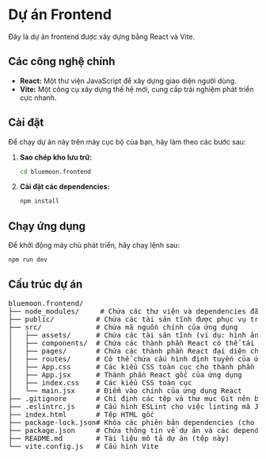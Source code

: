 # Dự án Frontend

Đây là dự án frontend được xây dựng bằng React và Vite.

## Các công nghệ chính

* **React:** Một thư viện JavaScript để xây dựng giao diện người dùng.
* **Vite:** Một công cụ xây dựng thế hệ mới, cung cấp trải nghiệm phát triển cực nhanh.

## Cài đặt

Để chạy dự án này trên máy cục bộ của bạn, hãy làm theo các bước sau:

1.  **Sao chép kho lưu trữ:**
    ```bash
    cd bluemoon.frontend
    ```

2.  **Cài đặt các dependencies:**
    ```bash
    npm install
    ```

## Chạy ứng dụng

Để khởi động máy chủ phát triển, hãy chạy lệnh sau:

```bash
npm run dev
```

## Cấu trúc dự án
<pre lang="markdown">
bluemoon.frontend/
├── node_modules/     # Chứa các thư viện và dependencies đã cài đặt
├── public/          # Chứa các tài sản tĩnh được phục vụ trực tiếp (ví dụ: robots.txt, favicon.ico)
├── src/             # Chứa mã nguồn chính của ứng dụng
│   ├── assets/      # Chứa các tài sản tĩnh (ví dụ: hình ảnh, phông chữ) được Vite xử lý
│   ├── components/  # Chứa các thành phần React có thể tái sử dụng
│   ├── pages/       # Chứa các thành phần React đại diện cho các trang của ứng dụng
│   ├── routes/      # Có thể chứa cấu hình định tuyến của ứng dụng
│   ├── App.css      # Các kiểu CSS toàn cục cho thành phần App
│   ├── App.jsx      # Thành phần React gốc của ứng dụng
│   ├── index.css    # Các kiểu CSS toàn cục
│   └── main.jsx     # Điểm vào chính của ứng dụng React
├── .gitignore       # Chỉ định các tệp và thư mục Git nên bỏ qua
├── .eslintrc.js     # Cấu hình ESLint cho việc linting mã JavaScript/JSX
├── index.html       # Tệp HTML gốc
├── package-lock.json# Khóa các phiên bản dependencies (cho npm)
├── package.json     # Chứa thông tin về dự án và các dependencies
├── README.md        # Tài liệu mô tả dự án (tệp này)
└── vite.config.js   # Cấu hình Vite
</pre>
